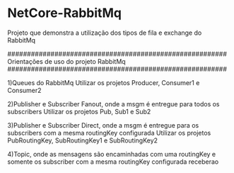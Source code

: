 # NetCore-RabbitMq
Projeto que demonstra a utilização dos tipos de fila e exchange do RabbitMq

########################################################
Orientações de uso do projeto RabbitMq
########################################################

1)Queues do RabbitMq
Utilizar os projetos Producer, Consumer1 e Consumer2

2)Publisher e Subscriber Fanout, onde a msgm é entregue para todos os subscribers
Utilizar os projetos Pub, Sub1 e Sub2

3)Publisher e Subscriber Direct, onde a msgm é entregue para os subscribers com a mesma routingKey configurada
Utilizar os projetos PubRoutingKey, SubRoutingKey1 e SubRoutingKey2

4)Topic, onde as mensagens são encaminhadas com uma routingKey e somente os subscriber com a mesma routingKey configurada receberao
